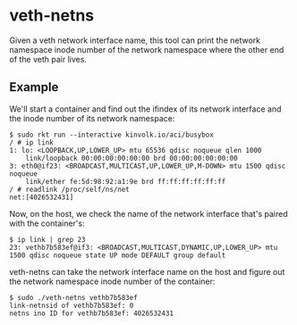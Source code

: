 # veth-netns

Given a veth network interface name, this tool can print the network namespace
inode number of the network namespace where the other end of the veth pair
lives.

## Example

We'll start a container and find out the ifindex of its network interface and
the inode number of its network namespace:

```
$ sudo rkt run --interactive kinvolk.io/aci/busybox
/ # ip link
1: lo: <LOOPBACK,UP,LOWER_UP> mtu 65536 qdisc noqueue qlen 1000
    link/loopback 00:00:00:00:00:00 brd 00:00:00:00:00:00
3: eth0@if23: <BROADCAST,MULTICAST,UP,LOWER_UP,M-DOWN> mtu 1500 qdisc noqueue 
    link/ether fe:5d:98:92:a1:9e brd ff:ff:ff:ff:ff:ff
/ # readlink /proc/self/ns/net
net:[4026532431]
```

Now, on the host, we check the name of the network interface that's paired with
the container's:

```
$ ip link | grep 23
23: vethb7b583ef@if3: <BROADCAST,MULTICAST,DYNAMIC,UP,LOWER_UP> mtu 1500 qdisc noqueue state UP mode DEFAULT group default
```

veth-netns can take the network interface name on the host and figure out the
network namespace inode number of the container:

```
$ sudo ./veth-netns vethb7b583ef
link-netnsid of vethb7b583ef: 0
netns ino ID for vethb7b583ef: 4026532431
```
